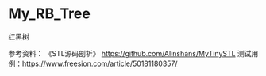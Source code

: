 # My_RB_Tree
红黑树

参考资料：
《STL源码剖析》
https://github.com/Alinshans/MyTinySTL
测试用例：https://www.freesion.com/article/50181180357/
